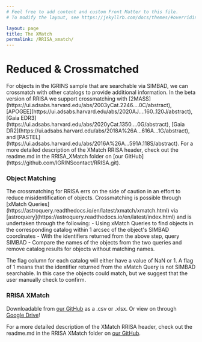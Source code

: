 ```yaml
---
# Feel free to add content and custom Front Matter to this file.
# To modify the layout, see https://jekyllrb.com/docs/themes/#overriding-theme-defaults

layout: page
title: The XMatch
permalink: /RRISA_xmatch/
---
```


<h1>Reduced & Crossmatched</h1>
For objects in the IGRINS sample that are searchable via SIMBAD, we can crossmatch with other catalogs to provide additional information.
In the beta version of RRISA we support crossmatching with [2MASS](https://ui.adsabs.harvard.edu/abs/2003yCat.2246....0C/abstract), [APOGEE](https://ui.adsabs.harvard.edu/abs/2020AJ....160..120J/abstract), [Gaia EDR3](https://ui.adsabs.harvard.edu/abs/2020yCat.1350....0G/abstract), [Gaia DR2](https://ui.adsabs.harvard.edu/abs/2018A%26A...616A...1G/abstract), and [PASTEL](https://ui.adsabs.harvard.edu/abs/2016A%26A...591A.118S/abstract).
For a more detailed description of the XMatch RRISA header, check out the readme.md in the RRISA_XMatch folder on [our GitHub](https://github.com/IGRINScontact/RRISA.git).


<h3>Object Matching</h3>
The crossmatching for RRISA errs on the side of caution in an effort to reduce misidentification of objects.
Crossmatching is possible through [xMatch Queries](https://astroquery.readthedocs.io/en/latest/xmatch/xmatch.html) via [astroquery](https://astroquery.readthedocs.io/en/latest/index.html) and is undertaken through the following:
- Using xMatch Queries to find objects in the corresponding catalog within 1 arcsec of the object's SIMBAD coordinates
- With the identifiers returned from the above step, query SIMBAD
- Compare the names of the objects from the two queries and remove catalog results for objects without matching names.

The flag column for each catalog will either have a value of NaN or 1.
A flag of 1 means that the identifier returned from the xMatch Query is not SIMBAD searchable.
In this case the objects could match, but we suggest that the user manually check to confirm.

<h3>RRISA XMatch</h3>

Downloadable from [our GitHub](https://github.com/IGRINScontact/RRISA.git) as a .csv or .xlsx. Or view on through [Google Drive](https://docs.google.com/spreadsheets/d/1xLrfZoTgRyyi3KZd3d9Xf-pEvbf7BUS5GL1qdGCjegA/edit?usp=sharing)!

For a more detailed description of the XMatch RRISA header, check out the readme.md in the RRISA XMatch folder on [our GitHub](https://github.com/IGRINScontact/RRISA.git).
